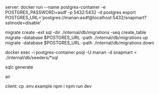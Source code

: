 server:
docker run --name postgres-container -e POSTGRES_PASSWORD=asdf -p 5432:5432 -d postgres
export POSTGRES_URL='postgres://manan:asdf@localhost:5432/snapmart?sslmode=disable'

migrate create -ext sql -dir ./internal/db/migrations -seq create_table
migrate -database $POSTGRES_URL -path ./internal/db/migrations up
migrate -database $POSTGRES_URL -path ./internal/db/migrations down

docker exec -i postgres-container psql -U manan -d snapmart < ./internal/db/seeders/*sql

sqlc generate

air

client:
cp .env.example
npm i
npm run dev
